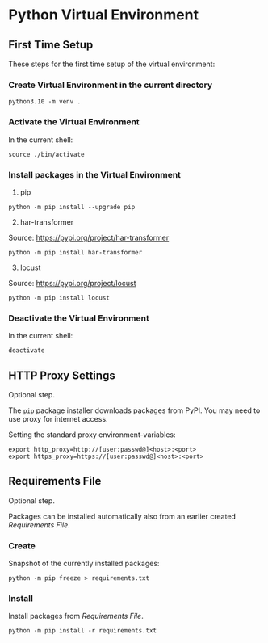 # Python Virtual Environment

## First Time Setup

These steps for the first time setup of the virtual environment:

### Create Virtual Environment in the current directory

```shell
python3.10 -m venv .
```

### Activate the Virtual Environment

In the current shell:

```shell
source ./bin/activate
```

### Install packages in the Virtual Environment

1. pip

```shell
python -m pip install --upgrade pip
```

2. har-transformer

Source: <https://pypi.org/project/har-transformer>

```shell
python -m pip install har-transformer 
```

3. locust

Source: <https://pypi.org/project/locust>

```shell
python -m pip install locust 
```

### Deactivate the Virtual Environment

In the current shell:

```shell
deactivate
```

## HTTP Proxy Settings

Optional step.

The `pip` package installer downloads packages from PyPI. You may need to use proxy for internet access.

Setting the standard proxy environment-variables:

```shell
export http_proxy=http://[user:passwd@]<host>:<port>
export https_proxy=https://[user:passwd@]<host>:<port>
```

## Requirements File

Optional step.

Packages can be installed automatically also from an earlier created _Requirements File_.

### Create

Snapshot of the currently installed packages:

```shell
python -m pip freeze > requirements.txt
```

### Install

Install packages from _Requirements File_.

```shell
python -m pip install -r requirements.txt
```
